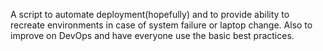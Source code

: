 A script to automate deployment(hopefully) and to provide ability to recreate environments in case of system failure or laptop change. Also to improve on DevOps and have everyone use the basic best practices.

